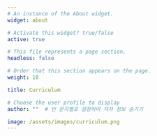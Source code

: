```yaml
---
# An instance of the About widget.
widget: about

# Activate this widget? true/false
active: true

# This file represents a page section.
headless: false

# Order that this section appears on the page.
weight: 10

title: Curriculum

# Choose the user profile to display
author: ""  # 빈 문자열로 설정하여 저자 정보 숨기기

image: /assets/images/curriculum.png
---
```

